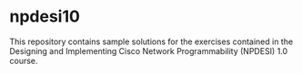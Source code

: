 # npdesi10
This repository contains sample solutions for the exercises contained in the Designing and Implementing Cisco Network Programmability (NPDESI) 1.0 course.
